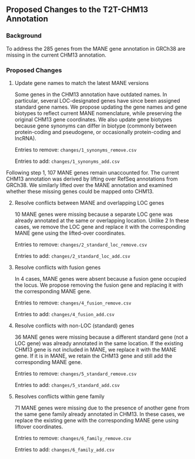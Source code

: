 ## Proposed Changes to the T2T-CHM13 Annotation

### Background
To address the 285 genes from the MANE gene annotation in GRCh38 are missing in the current CHM13 annotation. 

### Proposed Changes

1.  Update gene names to match the latest MANE versions

    Some genes in the CHM13 annotation have outdated names. In particular, several LOC-designated genes have since been assigned standard gene names. We propose updating the gene names and gene biotypes to reflect current MANE nomenclature, while preserving the original CHM13 gene coordinates.
    We also update gene biotypes because gene synonyms can differ in biotype (commonly between protein-coding and pseudogene, or occasionally protein-coding and lncRNA).

    Entries to remove: `changes/1_synonyms_remove.csv`

    Entries to add: `changes/1_synonyms_add.csv`

Following step 1, 107 MANE genes remain unaccounted for. The current CHM13 annotation was derived by lifting over RefSeq annotations from GRCh38. We similarly lifted over the MANE annotation and examined whether these missing genes could be mapped onto CHM13.

2.  Resolve conflicts between MANE and overlapping LOC genes

    10 MANE genes were missing because a separate LOC gene was already annotated at the same or overlapping location. Unlike 2 In these cases, we remove the LOC gene and replace it with the corresponding MANE gene using the lifted-over coordinates.

    Entries to remove: `changes/2_standard_loc_remove.csv`

    Entries to add: `changes/2_standard_loc_add.csv`

3. Resolve conflicts with fusion genes

    In 4 cases, MANE genes were absent because a fusion gene occupied the locus. We propose removing the fusion gene and replacing it with the corresponding MANE gene.

    Entries to remove: `changes/4_fusion_remove.csv`

    Entries to add: `changes/4_fusion_add.csv`

4. Resolve conflicts with non-LOC (standard) genes

    36 MANE genes were missing because a different standard gene (not a LOC gene) was already annotated in the same location.
    If the existing CHM13 gene is not included in MANE, we replace it with the MANE gene. If it is in MANE, we retain the CHM13 gene and still add the corresponding MANE gene.

    Entries to remove: `changes/5_standard_remove.csv`

    Entries to add: `changes/5_standard_add.csv`

5. Resolves conflicts within gene family

    71 MANE genes were missing due to the presence of another gene from the same gene family already annotated in CHM13. In these cases, we replace the existing gene with the corresponding MANE gene using liftover coordinates.

    Entries to remove: `changes/6_family_remove.csv`

    Entries to add: `changes/6_family_add.csv`